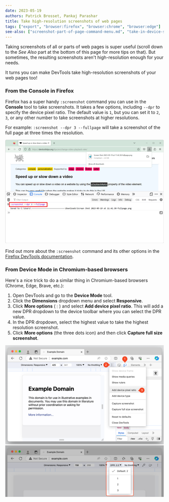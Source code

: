 ```yaml
---
date: 2023-05-19
authors: Patrick Brosset, Pankaj Parashar
title: Take high-resolution screenshots of web pages
tags: ["export", "browser:firefox", "browser:chrome", "browser:edge"]
see-also: ["screenshot-part-of-page-command-menu.md", "take-in-device-screenshots.md", "node-screenshot.md"]
---
```


Taking screenshots of all or parts of web pages is super useful (scroll down to the *See Also* part at the bottom of this page for more tips on that). But sometimes, the resulting screenshots aren't high-resolution enough for your needs.

It turns you can make DevTools take high-resolution screenshots of your web pages too!

### From the Console in Firefox

Firefox has a super handy `:screenshot` command you can use in the **Console** tool to take screenshots. It takes a few options, including `--dpr` to specify the device pixel ratio. The default value is `1`, but you can set it to `2`, `3`, or any other number to take screenshots at higher resolutions.

For example: `:screenshot --dpr 3 --fullpage` will take a screenshot of the full page at three times the resolution.

![Firefox, with DevTools opened, and the Console tool visible, showing that :screenshot command](../../assets/img/take-high-res-screenshots-firefox.png)

Find out more about the `:screenshot` command and its other options in the [Firefox DevTools documentation](https://firefox-source-docs.mozilla.org/devtools-user/web_console/helpers/index.html).

### From Device Mode in Chromium-based browsers

Here's a nice trick to do a similar thing in Chromium-based browsers (Chrome, Edge, Brave, etc.):

1. Open DevTools and go to the **Device Mode** tool.
1. Click the **Dimensions** dropdown menu and select **Responsive**.
1. Click **More options** (`⋮`) and select **Add device pixel ratio**. This will add a new DPR dropdown to the device toolbar where you can select the DPR value.
1. In the DPR dropdown, select the highest value to take the highest resolution screenshot.
1. Click **More options** (the three dots icon) and then click **Capture full size screenshot**.

![Edge DevTools showing the options menu with the Add device pixel ratio option highlighted](../../assets/img/take-high-res-screenshots-edge-1.png)
![Edge DevTools in Device Emulation mode, showing the DPR option to select the DPR value](../../assets/img/take-high-res-screenshots-edge-2.png)
